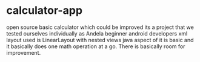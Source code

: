 # calculator-app
open source basic calculator which could be improved
its a project that we tested ourselves individually as Andela beginner android developers
xml layout used is LinearLayout with nested views
java aspect of it is basic and it basically does one math operation at a go.
There is basically room for improvement.
